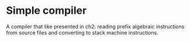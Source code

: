 # Simple compiler

A compiler that like presented in ch2: reading prefix algebraic instructions from source files and converting to stack machine instructions.